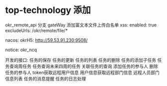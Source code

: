 # top-technology 添加
okr_remote_api 分支 
gateWay 添加富文本文件上传白名单
xss:
enabled: true
excludeUrls: /okr/remote/file/*

nacos:
okrH5: http://59.53.91.230:9508/

notice:
okr_ncq


开发的接口:
任务的保存
任务的更新
任务的列表
任务的删除
任务的添加子任务
任务查询周任务
任务查询未来四周的任务
关联任务的查询
添加任务的参与人
删除任务的参与人
token获取远程用户信息
用户信息获取远程部门信息
远程人员部门信息列表
任务的消息提醒
任务的日志处理
